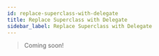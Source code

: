```yaml
---
id: replace-superclass-with-delegate
title: Replace Superclass with Delegate
sidebar_label: Replace Superclass with Delegate
---
```


> Coming soon!
